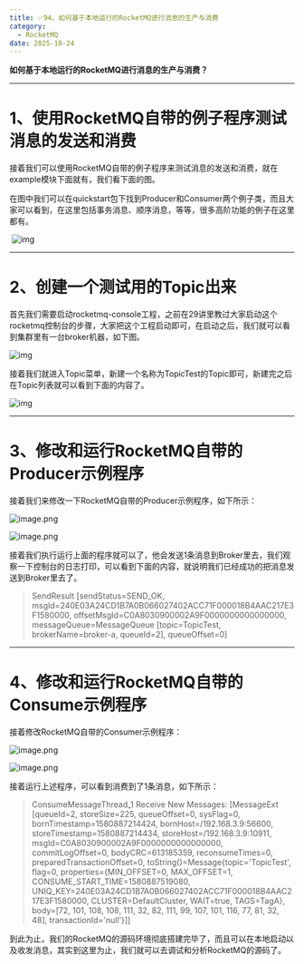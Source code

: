 ```yaml
---
title: ✅94、如何基于本地运行的RocketMQ进行消息的生产与消费
category:
  - RocketMQ
date: 2025-10-24
---
```



**如何基于本地运行的RocketMQ进行消息的生产与消费？**

---

# 1、使用RocketMQ自带的例子程序测试消息的发送和消费

接着我们可以使用RocketMQ自带的例子程序来测试消息的发送和消费，就在example模块下面就有，我们看下面的图。

在图中我们可以在quickstart包下找到Producer和Consumer两个例子类，而且大家可以看到，在这里包括事务消息、顺序消息，等等，很多高阶功能的例子在这里都有。

​      ![img](https://studyimages.oss-cn-beijing.aliyuncs.com/img/RocketMQ/202309/202310091723795.png)       

---

# 2、创建一个测试用的Topic出来

首先我们需要启动rocketmq-console工程，之前在29讲里教过大家启动这个rocketmq控制台的步骤，大家把这个工程启动即可，在启动之后，我们就可以看到集群里有一台broker机器，如下图。

  ![img](https://studyimages.oss-cn-beijing.aliyuncs.com/img/RocketMQ/202309/202310091723973.png)       

接着我们就进入Topic菜单，新建一个名称为TopicTest的Topic即可，新建完之后在Topic列表就可以看到下面的内容了。

![img](https://studyimages.oss-cn-beijing.aliyuncs.com/img/RocketMQ/202309/202310091723089.png)       

---

# 3、修改和运行RocketMQ自带的Producer示例程序

接着我们来修改一下RocketMQ自带的Producer示例程序，如下所示：

![image.png](https://studyimages.oss-cn-beijing.aliyuncs.com/img/RocketMQ/202309/202310091723829.png)

![image.png](https://studyimages.oss-cn-beijing.aliyuncs.com/img/RocketMQ/202309/202310091723559.png)

接着我们执行运行上面的程序就可以了，他会发送1条消息到Broker里去，我们观察一下控制台的日志打印，可以看到下面的内容，就说明我们已经成功的把消息发送到Broker里去了。

> SendResult [sendStatus=SEND_OK, msgId=240E03A24CD1B7A0B066027402ACC71F000018B4AAC217E3F1580000, offsetMsgId=C0A8030900002A9F0000000000000000, messageQueue=MessageQueue [topic=TopicTest, brokerName=broker-a, queueId=2], queueOffset=0]

---

# 4、修改和运行RocketMQ自带的Consume示例程序

接着修改RocketMQ自带的Consumer示例程序：

![image.png](https://studyimages.oss-cn-beijing.aliyuncs.com/img/RocketMQ/202309/202310091723825.png)

![image.png](https://studyimages.oss-cn-beijing.aliyuncs.com/img/RocketMQ/202309/202310091723733.png)

接着运行上述程序，可以看到消费到了1条消息，如下所示：

> ConsumeMessageThread_1 Receive New Messages: [MessageExt [queueId=2, storeSize=225, queueOffset=0, sysFlag=0, bornTimestamp=1580887214424, bornHost=/192.168.3.9:56600, storeTimestamp=1580887214434, storeHost=/192.168.3.9:10911, msgId=C0A8030900002A9F0000000000000000, commitLogOffset=0, bodyCRC=613185359, reconsumeTimes=0, preparedTransactionOffset=0, toString()=Message{topic='TopicTest', flag=0, properties={MIN_OFFSET=0, MAX_OFFSET=1, CONSUME_START_TIME=1580887519080, UNIQ_KEY=240E03A24CD1B7A0B066027402ACC71F000018B4AAC217E3F1580000, CLUSTER=DefaultCluster, WAIT=true, TAGS=TagA}, body=[72, 101, 108, 108, 111, 32, 82, 111, 99, 107, 101, 116, 77, 81, 32, 48], transactionId='null'}]]

到此为止，我们的RocketMQ的源码环境彻底搭建完毕了，而且可以在本地启动以及收发消息，其实到这里为止，我们就可以去调试和分析RocketMQ的源码了。